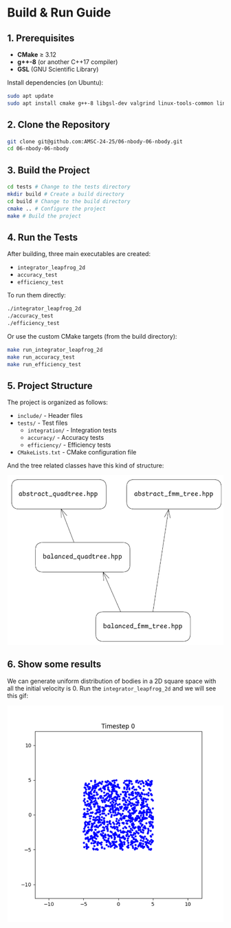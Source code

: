 # Build & Run Guide

## 1. Prerequisites

- **CMake** ≥ 3.12  
- **g++-8** (or another C++17 compiler)  
- **GSL** (GNU Scientific Library)

Install dependencies (on Ubuntu):

```sh
sudo apt update
sudo apt install cmake g++-8 libgsl-dev valgrind linux-tools-common linux-tools-generic
```

## 2. Clone the Repository

```sh
git clone git@github.com:AMSC-24-25/06-nbody-06-nbody.git
cd 06-nbody-06-nbody
```

## 3. Build the Project

```sh
cd tests # Change to the tests directory
mkdir build # Create a build directory
cd build # Change to the build directory
cmake .. # Configure the project
make # Build the project
```

## 4. Run the Tests

After building, three main executables are created:

- `integrator_leapfrog_2d`
- `accuracy_test`
- `efficiency_test`
  
To run them directly:

```sh
./integrator_leapfrog_2d
./accuracy_test
./efficiency_test
```

Or use the custom CMake targets (from the build directory):

```sh
make run_integrator_leapfrog_2d
make run_accuracy_test
make run_efficiency_test
```

## 5. Project Structure

The project is organized as follows:

- `include/` - Header files
- `tests/` - Test files
  - `integration/` - Integration tests
  - `accuracy/` - Accuracy tests
  - `efficiency/` - Efficiency tests
- `CMakeLists.txt` - CMake configuration file

And the tree related classes have this kind of structure:

![The Tree Files Relationship](tree.png)

## 6. Show some results

We can generate uniform distribution of bodies in a 2D square space with all the initial velocity is 0. Run the `integrator_leapfrog_2d` and we will see this gif:

![N-body Simulation Animation](tests/Integration/nbody_simulation.gif)